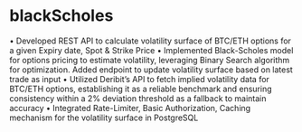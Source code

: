 # blackScholes

• Developed REST API to calculate volatility surface of BTC/ETH options for a given Expiry date, Spot & Strike Price
• Implemented Black-Scholes model for options pricing to estimate volatility, leveraging Binary Search algorithm for
  optimization. Added endpoint to update volatility surface based on latest trade as input
• Utilized Deribit’s API to fetch implied volatility data for BTC/ETH options, establishing it as a reliable benchmark
  and ensuring consistency within a 2% deviation threshold as a fallback to maintain accuracy
• Integrated Rate-Limiter, Basic Authorization, Caching mechanism for the volatility surface in PostgreSQL

